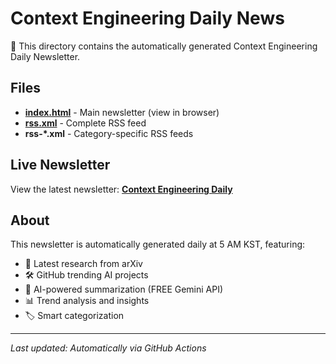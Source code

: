 # Context Engineering Daily News

🤖 This directory contains the automatically generated Context Engineering Daily Newsletter.

## Files

- **[index.html](index.html)** - Main newsletter (view in browser)
- **[rss.xml](rss.xml)** - Complete RSS feed
- **rss-*.xml** - Category-specific RSS feeds

## Live Newsletter

View the latest newsletter: **[Context Engineering Daily](https://hundong2.github.io/copilot_answer_set/)**

## About

This newsletter is automatically generated daily at 5 AM KST, featuring:

- 🔬 Latest research from arXiv
- 🛠️ GitHub trending AI projects
- 🤖 AI-powered summarization (FREE Gemini API)
- 📊 Trend analysis and insights
- 🏷️ Smart categorization

---
*Last updated: Automatically via GitHub Actions*
